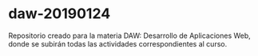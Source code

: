 # daw-20190124
Repositorio creado para la materia DAW: Desarrollo de Aplicaciones Web, donde se subirán todas las actividades correspondientes al curso.
